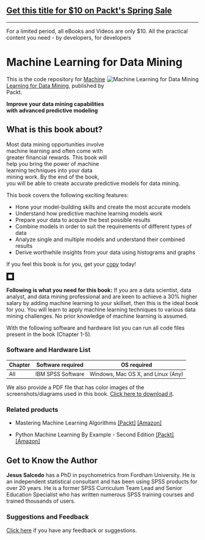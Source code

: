 ## [Get this title for $10 on Packt's Spring Sale](https://www.packt.com/B14701?utm_source=github&utm_medium=packt-github-repo&utm_campaign=spring_10_dollar_2022)
-----
For a limited period, all eBooks and Videos are only $10. All the practical content you need \- by developers, for developers

# Machine Learning for Data Mining

<a href="https://www.packtpub.com/big-data-and-business-intelligence/machine-learning-data-mining?utm_source=github&utm_medium=repositary&utm_campaign=9781838828974"><img src="https://www.packtpub.com/sites/default/files/9781838828974_cover_0.png" alt="Machine Learning for Data Mining
" height="256px" align="right"></a>

This is the code repository for [Machine Learning for Data Mining](https://www.packtpub.com/big-data-and-business-intelligence/machine-learning-data-mining?utm_source=github&utm_medium=repositary&utm_campaign=9781838828974 ), published by Packt.

**Improve your data mining capabilities with advanced predictive modeling**

## What is this book about?
Most data mining opportunities involve machine learning and often come with greater financial rewards. This book will help you bring the power of machine learning techniques into your data mining work. By the end of the book, you will be able to create accurate predictive models for data mining.	


This book covers the following exciting features:
* Hone your model-building skills and create the most accurate models
* Understand how predictive machine learning models work
* Prepare your data to acquire the best possible results
* Combine models in order to suit the requirements of different types of data
* Analyze single and multiple models and understand their combined results
* Derive worthwhile insights from your data using histograms and graphs


If you feel this book is for you, get your [copy](https://www.amazon.com/dp/1788830784) today!

<a href="https://www.packtpub.com/?utm_source=github&utm_medium=banner&utm_campaign=GitHubBanner"><img src="https://raw.githubusercontent.com/PacktPublishing/GitHub/master/GitHub.png" 
alt="https://www.packtpub.com/" border="5" /></a>


**Following is what you need for this book:**
If you are a data scientist, data analyst, and data mining professional and are keen to achieve a 30% higher salary by adding machine learning to your skillset, then this is the ideal book for you. You will learn to apply machine learning techniques to various data mining challenges. No prior knowledge of machine learning is assumed.

With the following software and hardware list you can run all code files present in the book (Chapter 1-5).
### Software and Hardware List
| Chapter | Software required | OS required |
| -------- | ------------------------------------ | ----------------------------------- |
| All | IBM SPSS Software | Windows, Mac OS X, and Linux (Any) |


We also provide a PDF file that has color images of the screenshots/diagrams used in this book. [Click here to download it](http://www.packtpub.com/sites/default/files/downloads/9781838828974_ColorImages.pdf).

### Related products
* Mastering Machine Learning Algorithms [[Packt]](https://www.packtpub.com/big-data-and-business-intelligence/mastering-machine-learning-algorithms?utm_source=github&utm_medium=repository&utm_campaign=9781788621113 ) [[Amazon]](https://www.amazon.com/dp/1788621115)

* Python Machine Learning By Example - Second Edition [[Packt]](https://www.packtpub.com/big-data-and-business-intelligence/python-machine-learning-example-second-edition?utm_source=github&utm_medium=repository&utm_campaign=) [[Amazon]](https://www.amazon.com/dp/1783553111)



## Get to Know the Author
**Jesus Salcedo** has a PhD in psychometrics from Fordham University. He is an independent statistical consultant and has been using SPSS products for over 20 years. He is a former SPSS Curriculum Team Lead and Senior Education Specialist who has written numerous SPSS training courses and trained thousands of users.




### Suggestions and Feedback
[Click here](https://docs.google.com/forms/d/e/1FAIpQLSdy7dATC6QmEL81FIUuymZ0Wy9vH1jHkvpY57OiMeKGqib_Ow/viewform) if you have any feedback or suggestions.


